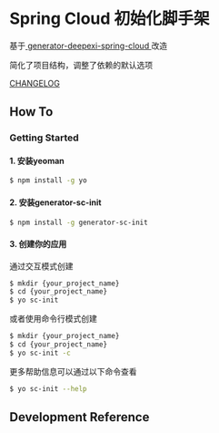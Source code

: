 # Spring Cloud 初始化脚手架

基于[ generator-deepexi-spring-cloud ](https://github.com/deepexi/generator-deepexi-spring-cloud) 改造

简化了项目结构，调整了依赖的默认选项

[CHANGELOG](./CHANGELOG.md)

## How To

### Getting Started

#### 1. 安装yeoman

```bash
$ npm install -g yo
```

#### 2. 安装generator-sc-init

```bash
$ npm install -g generator-sc-init
```

#### 3. 创建你的应用

通过交互模式创建

```bash
$ mkdir {your_project_name}
$ cd {your_project_name}
$ yo sc-init
```

或者使用命令行模式创建

```bash
$ mkdir {your_project_name}
$ cd {your_project_name}
$ yo sc-init -c
```

更多帮助信息可以通过以下命令查看

```bash
$ yo sc-init --help
```

## Development Reference
